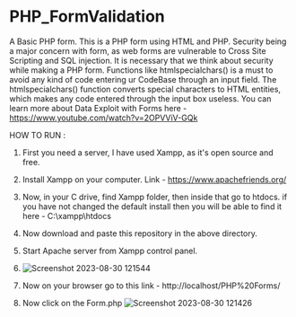 # PHP_FormValidation
A Basic PHP form.
This is a PHP form using HTML and PHP.
Security being a major concern with form, as web forms are vulnerable to Cross Site Scripting and SQL injection.
It is necessary that we think about security while making a PHP form.
Functions like htmlspecialchars() is a must to avoid any kind of code entering ur CodeBase through an input field.
The htmlspecialchars() function converts special characters to HTML entities, which makes any code entered through the input box useless.
You can learn more about Data Exploit with Forms here  -  https://www.youtube.com/watch?v=2OPVViV-GQk

HOW TO RUN : 
1. First you need a server, I have used Xampp, as it's open source and free.
2. Install Xampp on your computer. Link - https://www.apachefriends.org/
3. Now, in your C drive, find Xampp folder, then inside that go to htdocs. if you have not changed the default install then you will be able to find it here - C:\xampp\htdocs
4. Now download and paste this repository in the above directory.
5. Start Apache server from Xampp control panel.
6. ![Screenshot 2023-08-30 121544](https://github.com/Rathode117/PHP_FormValidation/assets/112964733/1e1542b1-fd0c-4ae9-a5fc-ec7b3ad6160d)

7. Now on your browser go to this link - http://localhost/PHP%20Forms/
8. Now click on the Form.php
![Screenshot 2023-08-30 121426](https://github.com/Rathode117/PHP_FormValidation/assets/112964733/4361f273-096b-43f2-a0d0-f55029516969)
